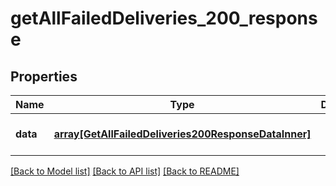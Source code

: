 # getAllFailedDeliveries_200_response

## Properties
Name | Type | Description | Notes
------------ | ------------- | ------------- | -------------
**data** | [**array[GetAllFailedDeliveries200ResponseDataInner]**](GetAllFailedDeliveries200ResponseDataInner.md) |  | [optional] [default to null]

[[Back to Model list]](../README.md#documentation-for-models) [[Back to API list]](../README.md#documentation-for-api-endpoints) [[Back to README]](../README.md)


